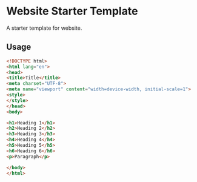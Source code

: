 # Website Starter Template
A starter template for website.
## Usage
```html
<!DOCTYPE html>
<html lang="en">
<head>
<title>Title</title>
<meta charset="UTF-8">
<meta name="viewport" content="width=device-width, initial-scale=1">
<style>
</style>
</head>
<body>

<h1>Heading 1</h1>
<h2>Heading 2</h2>
<h3>Heading 3</h3>
<h4>Heading 4</h4>
<h5>Heading 5</h5>
<h6>Heading 6</h6>
<p>Paragraph</p>

</body>
</html>
```
